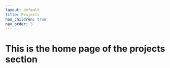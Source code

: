 ```yaml
---
layout: default
title: Projects
has_children: true
nav_order: 3
---
```


# This is the home page of the projects section

